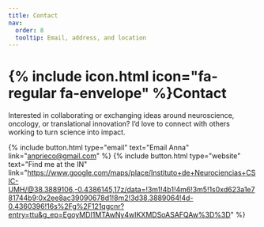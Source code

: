 ```yaml
---
title: Contact
nav:
  order: 8
  tooltip: Email, address, and location
---
```


# {% include icon.html icon="fa-regular fa-envelope" %}Contact

Interested in collaborating or exchanging ideas around neuroscience, oncology, or translational innovation?
I’d love to connect with others working to turn science into impact.

{%
  include button.html
  type="email"
  text="Email Anna"
  link="anprieco@gmail.com"
%}
{%
  include button.html
  type="website"
  text="Find me at the IN"
  link="https://www.google.com/maps/place/Instituto+de+Neurociencias+CSIC-UMH/@38.3889106,-0.4386145,17z/data=!3m1!4b1!4m6!3m5!1s0xd623a1e781744b9:0x2ee8ac39090678d1!8m2!3d38.3889064!4d-0.4360396!16s%2Fg%2F121qgcnr?entry=ttu&g_ep=EgoyMDI1MTAwNy4wIKXMDSoASAFQAw%3D%3D"
%}

